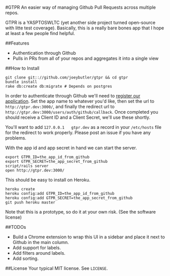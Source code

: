 #GTPR
An easier way of managing Github Pull Requests across multiple repos.

GTPR is a YASPTOSWLTC (yet another side project turned open-source with
litte test coverage). Basically, this is a really bare bones app that I
hope at least a few people find helpful.

##Features
- Authentication through Github
- Pulls in PRs from all of your repos and aggregates it into a single view

##How to Install
```
git clone git:://github.com/joeybutler/gtpr && cd gtpr
bundle install
rake db:create db:migrate # Depends on postgres
```

In order to authenticate through Github we'll need to [register our application](https://github.com/settings/applications/new). Set the app name to whatever you'd like, then set the url to `http://gtpr.dev:3000/`, and finally the redirect url to `http://gtpr.dev:3000/users/auth/github/callback`. Once completed you should receive a Client ID and a Client Secret, we'll use these shortly.

You'll want to add `127.0.0.1	gtpr.dev` as a record in your `/etc/hosts` file for the redirect to work properly. Please post an issue if you have any problems.

With the app id and app secret in hand we can start the server.

```
export GTPR_ID=the_app_id_from_github
export GTPR_SECRET=the_app_secret_from_github
script/rails server
open http://gtpr.dev:3000/
```

This should be easy to install on Heroku. 

```
heroku create
heroku config:add GTPR_ID=the_app_id_from_github
heroku config:add GTPR_SECRET=the_app_secret_from_github
git push heroku master
```

Note that this is a prototype, so do it at your own risk. (See the software license)

##TODOs
- Build a Chrome extension to wrap this UI in a sidebar and place it next to Github in the main column.
- Add support for labels.
- Add filters around labels.
- Add sorting.

##License
Your typical MIT license. See `LICENSE`.